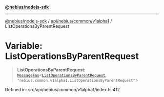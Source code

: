 [**@nebius/nodejs-sdk**](../../../../../README.md)

***

[@nebius/nodejs-sdk](../../../../../README.md) / [api/nebius/common/v1alpha1](../README.md) / ListOperationsByParentRequest

# Variable: ListOperationsByParentRequest

> **ListOperationsByParentRequest**: [`MessageFns`](../../../../../runtime/protos/core/interfaces/MessageFns.md)\<[`ListOperationsByParentRequest`](../interfaces/ListOperationsByParentRequest.md), `"nebius.common.v1alpha1.ListOperationsByParentRequest"`\>

Defined in: src/api/nebius/common/v1alpha1/index.ts:412
